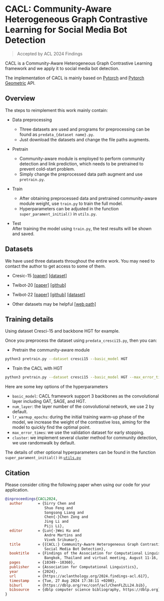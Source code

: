 # CACL: Community-Aware Heterogeneous Graph Contrastive Learning for Social Media Bot Detection

>Accepted by ACL 2024 Findings

CACL is a Community-Aware Heterogeneous Graph Contrastive Learning framework and we apply it to social media bot detection.

The implementation of CACL is mainly based on [Pytorch](https://github.com/pytorch/pytorch) and [Pytorch Geometric](https://github.com/rusty1s/pytorch_geometric) API.


## Overview

The steps to reimplement this work mainly contain:

- Data preprocessing  
  - Three datasets are used and programs for preprocessing can be found as `predata_{dataset name}.py`.
  - Just download the datasets and change the file paths augments.

- Pretrain  
  - Community-aware module is employed to perform community detection and link prediction, which needs to be pretrained to prevent cold-start problem.
  - Simply change the preprocessed data path augment and use `pretrain.py`.

- Train  
  - After obtaining preprocessed data and pretrained community-aware module weight, use `train.py` to train the full model.
  - Hyperparameters can be adjusted in the function `super_parament_initial()` in `utils.py`.

- Test  
After training the model using `train.py`, the test results will be shown and saved.

## Datasets

We have used three datasets throughout the entire work. You may need to contact the author to get access to some of them.

- Cresic-15
[[paper]](https://www.sciencedirect.com/science/article/abs/pii/S0167923615001803?via%3Dihub)
[[dataset]](https://www.researchgate.net/figure/Details-of-the-Cresci-2015-dataset_tbl2_370918138)

- Twibot-20
[[paper]](https://dl.acm.org/doi/10.1145/3459637.3482019)
[[github]](https://github.com/BunsenFeng/TwiBot-20)

- Twibot-22
[[paper]](https://papers.nips.cc/paper_files/paper/2022/hash/e4fd610b1d77699a02df07ae97de992a-Abstract-Datasets_and_Benchmarks.html)
[[github]](https://github.com/LuoUndergradXJTU/TwiBot-22)
[[dataset]](https://drive.google.com/drive/folders/1YwiOUwtl8pCd2GD97Q_WEzwEUtSPoxFs)

- Other datasets may be helpful
[[web path]](https://botometer.osome.iu.edu/bot-repository/datasets.html)

## Training details
Using dataset Cresci-15 and backbone HGT for example.

Once you preprocess the dataset using `predata_cresci15.py`, then you can:
- Pretrain the community-aware module 
```bash
python3 pretrain.py --dataset cresci15 --basic_model HGT
```

- Train the CACL with HGT
```bash
python3 pretrain.py --dataset cresci15 --basic_model HGT --max_error_times 5
```

Here are some key options of the hyperparameters

- `basic_model`: CACL framework support 3 backbones as the convolutional layer including GAT, SAGE, and HGT. 
- `num_layer`: the layer number of the convolutional network, we use 2 by default.
- `lr_warmup_epochs`: during the initial training warm-up phase of the model, we increase the weight of the contrastive loss, aiming for the model to quickly find the optimal point.
- `max_error_times`: we use the validation dataset for early stopping.
- `cluster`: we implement several cluster method for community detection, we use randomwalk by default.

The details of other optional hyperparameters can be found in the function `super_parament_initial()` in [`utils.py`](./utils.py)

## Citation

Please consider citing the following paper when using our code for your application.

```bibtex
@inproceedings{CACL2024,
  author       = {Sirry Chen and
                  Shuo Feng and
                  Songsong Liang and
                  Chen{-}Chen Zong and
                  Jing Li and
                  Piji Li},
  editor       = {Lun{-}Wei Ku and
                  Andre Martins and
                  Vivek Srikumar},
  title        = {{CACL:} Community-Aware Heterogeneous Graph Contrastive Learning for
                  Social Media Bot Detection},
  booktitle    = {Findings of the Association for Computational Linguistics, {ACL} 2024,
                  Bangkok, Thailand and virtual meeting, August 11-16, 2024},
  pages        = {10349--10360},
  publisher    = {Association for Computational Linguistics},
  year         = {2024},
  url          = {https://aclanthology.org/2024.findings-acl.617},
  timestamp    = {Tue, 27 Aug 2024 17:38:11 +0200},
  biburl       = {https://dblp.org/rec/conf/acl/ChenFLZLL24.bib},
  bibsource    = {dblp computer science bibliography, https://dblp.org}
}
```

